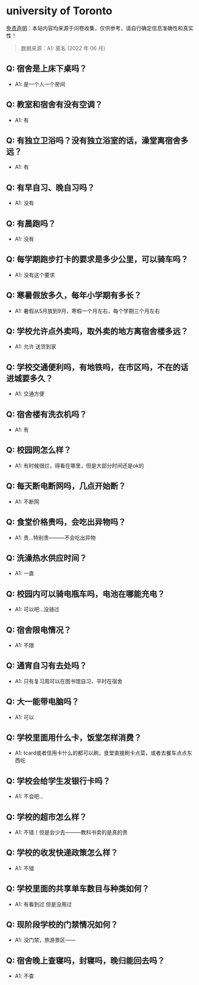 # university of Toronto

[免责声明](https://colleges.chat/#_3)：本站内容均来源于问卷收集，仅供参考，请自行确定信息准确性和真实性！

> 数据来源：A1: 匿名 (2022 年 06 月)

## Q: 宿舍是上床下桌吗？

- A1: 是一个人一个房间

## Q: 教室和宿舍有没有空调？

- A1: 有

## Q: 有独立卫浴吗？没有独立浴室的话，澡堂离宿舍多远？

- A1: 有

## Q: 有早自习、晚自习吗？

- A1: 没有

## Q: 有晨跑吗？

- A1: 没有

## Q: 每学期跑步打卡的要求是多少公里，可以骑车吗？

- A1: 没有这个要求

## Q: 寒暑假放多久，每年小学期有多长？

- A1: 暑假从5月放到9月，寒假一个月左右，每个学期三个月左右

## Q: 学校允许点外卖吗，取外卖的地方离宿舍楼多远？

- A1: 允许 送货到家

## Q: 学校交通便利吗，有地铁吗，在市区吗，不在的话进城要多久？

- A1: 交通方便

## Q: 宿舍楼有洗衣机吗？

- A1: 有

## Q: 校园网怎么样？

- A1: 有时候很烂，得看在哪里，但是大部分时间还是ok的

## Q: 每天断电断网吗，几点开始断？

- A1: 不断网

## Q: 食堂价格贵吗，会吃出异物吗？

- A1: 贵…特别贵———不会吃出异物

## Q: 洗澡热水供应时间？

- A1: 一直

## Q: 校园内可以骑电瓶车吗，电池在哪能充电？

- A1: 可以吧…没骑过

## Q: 宿舍限电情况？

- A1: 不限

## Q: 通宵自习有去处吗？

- A1: 只有复习周可以在图书馆自习，平时在宿舍

## Q: 大一能带电脑吗？

- A1: 可以

## Q: 学校里面用什么卡，饭堂怎样消费？

- A1: tcard或者信用卡什么的都可以刷，食堂直接刷卡点菜，或者去餐车点点东西吃

## Q: 学校会给学生发银行卡吗？

- A1: 不会吧…

## Q: 学校的超市怎么样？

- A1: 不错！但是会少去———教科书卖的是真的贵

## Q: 学校的收发快递政策怎么样？

- A1: 不错

## Q: 学校里面的共享单车数目与种类如何？

- A1: 有看到过 但是没用过

## Q: 现阶段学校的门禁情况如何？

- A1: 没门禁，旅游景区——

## Q: 宿舍晚上查寝吗，封寝吗，晚归能回去吗？

- A1: 不查

